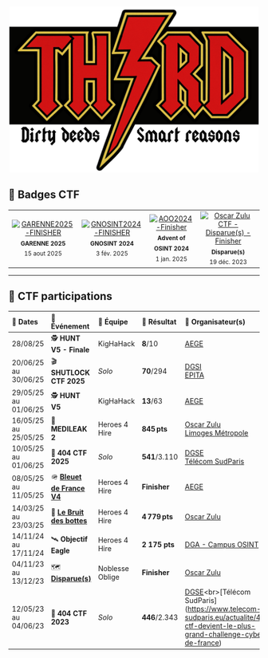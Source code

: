 <p align="center">
  <img src="./Th3rd Logo.png" alt="Logo" width="500"/>
</p>

## 🏅 Badges CTF

<table>
  <tr>
    <td align="center">
  <a href="https://api.eu.badgr.io/public/assertions/ISd5coKOTFSFMTlLvEsh2Q" target="_blank" rel="noopener">
    <img src="https://api.eu.badgr.io/public/assertions/ISd5coKOTFSFMTlLvEsh2Q/image" width="120" alt="GARENNE2025-FINISHER"/>
  </a>
  <div><sub><strong>GARENNE 2025</strong><br>15 aout 2025</sub></div>
</td>
    <td align="center">
      <a href="https://api.eu.badgr.io/public/assertions/kNPWHiR7R3Sd_EYtHXggDQ" target="_blank">
        <img src="https://api.eu.badgr.io/public/assertions/kNPWHiR7R3Sd_EYtHXggDQ/image" width="120" alt="GNOSINT2024-FINISHER"/>
      </a>
      <div><sub><strong>GNOSINT 2024</strong><br>3 fév. 2025</sub></div>
    </td>
    <td align="center">
      <a href="https://api.eu.badgr.io/public/assertions/zoaGYlZ8T62GLR7HvUpC9A" target="_blank">
        <img src="https://api.eu.badgr.io/public/assertions/zoaGYlZ8T62GLR7HvUpC9A/image" width="120" alt="AOO2024-Finisher"/>
      </a>
      <div><sub><strong>Advent of OSINT 2024</strong><br>1 jan. 2025</sub></div>
    </td>
    <td align="center">
      <a href="https://api.eu.badgr.io/public/assertions/zxG_6TLrSIi1gVP0nk3YDQ" target="_blank">
        <img src="https://api.eu.badgr.io/public/assertions/zxG_6TLrSIi1gVP0nk3YDQ/image" width="120" alt="Oscar Zulu CTF - Disparue(s) - Finisher"/>
      </a>
      <div><sub><strong>Disparue(s)</strong><br>19 déc. 2023</sub></div>
    </td>
  </tr>
</table>

---

## 🔎 CTF participations

| 📅 Dates              | 🏁 Événement                 | 👥 Équipe         | 🎯 Résultat                 | 🏢 Organisateur(s)                                |
|:---------------------|:----------------------------|:------------------|:----------------------------|:--------------------------------------------------|
| 28/08/25             | 🕵️ **HUNT V5 - Finale**                 | KigHaHack         | **8**/10   | [AEGE](https://www.aege.fr/)                      |
| 20/06/25 au 30/06/25 | 🎬 **SHUTLOCK CTF 2025**       | *Solo*      | **70**/294 | [DGSI](https://www.dgsi.interieur.gouv.fr/decouvrir-dgsi/nos-missions/cyberdefense/ctf-shutlock-revient-en-juin-2025)<br>[EPITA](https://www.epita.fr/2025/06/19/lever-de-rideau-sur-le-ctf-shutlock-2025)             |
| 29/05/25 au 01/06/25 | 🕵️ **HUNT V5**                 | KigHaHack         | **13**/63   | [AEGE](https://www.aege.fr/)                      |
| 16/05/25 au 25/05/25 | 💊 **MEDILEAK 2**              | Heroes 4 Hire     | **845 pts**            | [Oscar Zulu](https://oscarzulu.org/)<br>[Limoges Métropole](https://www.limoges-metropole.fr/informations-transversales/actualites/rencontres-professionnelles-de-la-cybersecurite-de-limoges-metropole-le-3-juin-132275) |
| 10/05/25 au 01/06/25 | ​🚀​ **404 CTF 2025**            | *Solo*              | **541**/3.110 | [DGSE](https://www.dgse.gouv.fr/fr/la-dgse/nos-actualites/404-ctf-2025-le-grand-retour)<br>[Télécom SudParis](https://www.telecom-sudparis.eu/evenement/challenge-cybersecurite-404-ctf) |
| 08/05/25 au 11/05/25 | ​🪖​ **[Bleuet de France V4](https://www.aege.fr/news/retour-sur-le-ctf-bleuet-de-france-v4-8633)**     | Heroes 4 Hire     | **Finisher**           | [AEGE](https://www.aege.fr/agenda/ctf-bleuet-de-france-v4-788)                      |
| 14/03/25 au 23/03/25 | 🥾 **[Le Bruit des bottes](https://www.amazon.fr/bruit-bottes-enqu%C3%AAte-Oscar-Zulu/dp/2322569836)**     | Heroes 4 Hire     | **4 779 pts**          | [Oscar Zulu](https://oscarzulu.org/)              |
| 14/11/24 au 17/11/24 | ​🛰️​ **Objectif Eagle**          | Heroes 4 Hire     | **2 175 pts**          | [DGA - Campus OSINT](https://www.defense.gouv.fr/dga/actualites/inauguration-du-campus-osint-delegue-general-larmement)
| 04/11/23 au 13/12/23 | 🗺️ **[Disparue(s)](https://oscarzulu.org/write-up-ctf-osint-disparues/)**             | Noblesse Oblige     | **Finisher**           | [Oscar Zulu](https://oscarzulu.org/)              |
| 12/05/23 au 04/06/23 | 📖​​ **404 CTF 2023**            | *Solo*              | **446**/2.343 | [DGSE](https://www.dgse.gouv.fr/fr/la-dgse/nos-actualites/retour-sur-le-challenge-cyber-404ctf#:~:text=Du%2012%20mai%20au%204,%C3%A9dition%20du%20challenge%20404%20CTF.&text=Apr%C3%A8s%20une%20premi%C3%A8re%20%C3%A9dition%20qui,de%2080%20%C3%A9preuves%20de%20cybers%C3%A9curit%C3%A9.)<br>[Télécom SudParis](https://www.telecom-sudparis.eu/actualite/404-ctf-devient-le-plus-grand-challenge-cyber-de-france) |
